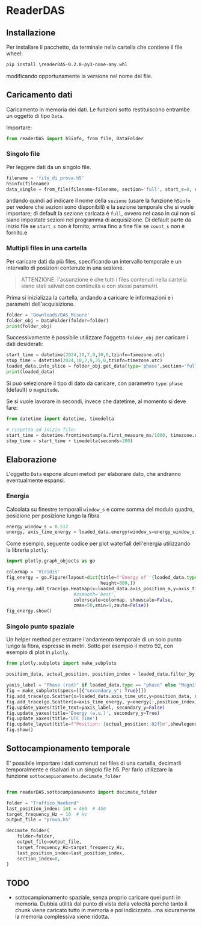 # ReaderDAS

## Installazione

Per installare il pacchetto, da terminale nella cartella che contiene il file wheel:

```cmd
pip install \readerDAS-0.2.8-py3-none-any.whl
```

modificando opportunamente la versione nel nome del file.

## Caricamento dati

Caricamento in memoria dei dati. Le funzioni sotto restituiscono entrambe un oggetto di tipo `Data`.

Importare:

```python
from readerDAS import h5info, from_file, DataFolder
```

### Singolo file

Per leggere dati da un singolo file.

```python
filename = 'file_di_prova.h5'
h5info(filename)
data_single = from_file(filename=filename, section='full', start_s=0, count_s=20)
```

andando quindi ad indicare il nome della `sezione` (usare la funzione `h5info` per vedere che sezioni sono disponibili) e la sezione temporale che si vuole importare; di default la sezione caricata è `full`, ovvero nel caso in cui non si siano impostate sezioni nel programma di acquisizione. Di default parte da inizio file se `start_s` non è fornito; arriva fino a fine file se `count_s` non è fornito.e

### Multipli files in una cartella

Per caricare dati da più files, specificando un intervallo temporale e un intervallo di posizioni contenute in una sezione.

> ATTENZIONE: l'assunzione è che tutti i files contenuti nella cartella siano stati salvati con continuità e con stessi parametri.

Prima si inizializza la cartella, andando a caricare le informazioni e i parametri dell'acquisizione.

```python
folder = 'Downloads/DAS_Misure'
folder_obj = DataFolder(folder=folder)
print(folder_obj)
```

Successivamente è possibile utilizzare l'oggetto `folder_obj` per caricare i dati desiderati:

```python
start_time = datetime(2024,10,7,9,10,0,tzinfo=timezone.utc)
stop_time = datetime(2024,10,7,9,35,0,tzinfo=timezone.utc)
loaded_data,info_slice = folder_obj.get_data(type='phase',section='full',start_position_m=20, stop_position_m=370, start_time=start_time, stop_time=stop_time)
print(loaded_data)
```

Si può selezionare il tipo di dato da caricare, con parametro `type`: `phase` (default) o `magnitude`.

Se si vuole lavorare in secondi, invece che datetime, al momento si deve fare:

```python
from datetime import datetime, timedelta

# rispetto ad inizio file:
start_time = datetime.fromtimestamp(a.first_measure_ms/1000, timezone.utc) + timedelta(seconds=10)
stop_time = start_time + timedelta(seconds=200)
```

## Elaborazione

L'oggetto `Data` espone alcuni metodi per elaborare dato, che andranno eventualmente espansi.

### Energia

Calcolata su finestre temporali `window_s` e come somma del modulo quadro, posizione per posizione lungo la fibra.

```python
energy_window_s = 0.512
energy, axis_time_energy = loaded_data.energy(window_s=energy_window_s)
```

Come esempio, seguente codice per plot waterfall dell'energia utilizzando la libreria `plotly`:

```python
import plotly.graph_objects as go

colormap = 'Viridis'
fig_energy = go.Figure(layout=dict(title=f"Energy of '{loaded_data.type}', window: {energy_window_s}s",xaxis_title='Position (m)',
                                   height=800,))
fig_energy.add_trace(go.Heatmap(x=loaded_data.axis_position_m,y=axis_time_energy,z=energy,
                         #zsmooth='best',
                         colorscale=colormap, showscale=False,
                         zmax=50,zmin=0,zauto=False))
fig_energy.show()
```

### Singolo punto spaziale

Un helper method per estrarre l'andamento temporale di un solo punto lungo la fibra, espresso in metri. Sotto per esempio il metro 92, con esempio di plot in `plotly`.

```python
from plotly.subplots import make_subplots

position_data, actual_position, position_index = loaded_data.filter_by_position(position_m=92)

yaxis_label = "Phase (rad)" if loaded_data.type == "phase" else "Magnitude (a.u.)"
fig = make_subplots(specs=[[{"secondary_y": True}]])
fig.add_trace(go.Scatter(x=loaded_data.axis_time_utc,y=position_data, name=yaxis_label))
fig.add_trace(go.Scatter(x=axis_time_energy, y=energy[:,position_index],name='energy'),secondary_y=True)
fig.update_yaxes(title_text=yaxis_label, secondary_y=False)
fig.update_yaxes(title='Energy (a.u.)', secondary_y=True)
fig.update_xaxes(title='UTC Time')
fig.update_layout(title=f"Position: {actual_position:.02f}m",showlegend=False)
fig.show()
```

## Sottocampionamento temporale

E' possibile importare i dati contenuti nei files di una cartella, decimarli temporalmente e risalvari in un singolo file h5. Per farlo utilizzare la funzione `sottocampionamento.decimate_folder`

```python

from readerDAS.sottocampionamento import decimate_folder

folder = "Traffico_Weekend"
last_position_index: int = 460  # 450
target_frequency_Hz = 10  # Hz
output_file = "prova.h5"

decimate_folder(
    folder=folder,
    output_file=output_file,
    target_frequency_Hz=target_frequency_Hz,
    last_position_index=last_position_index,
    section_index=0,
)
```

## TODO

- sottocampionamento spaziale, senza proprio caricare quei punti in memoria. Dubbia utilità dal punto di vista della velocità perché tanto il chunk viene caricato tutto in memoria e poi indicizzato...ma sicuramente la memoria complessiva viene ridotta.
